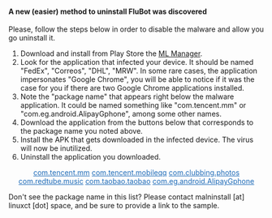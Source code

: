 #### A new (easier) method to uninstall FluBot was discovered

Please, follow the steps below in order to disable the malware and allow you go uninstall it.

1. Download and install from Play Store the [ML Manager](https://play.google.com/store/apps/details?id=com.javiersantos.mlmanager&hl=en_GB&gl=GB).
2. Look for the application that infected your device. 
   It should be named "FedEx", "Correos", "DHL", "MRW".
   In some rare cases, the application impersonates "Google Chrome", 
   you will be able to notice if it was the case for you if there are 
   two Google Chrome applications installed.
3. Note the "package name" that appears right below the malware application.
   It could be named something like "com.tencent.mm" or "com.eg.android.AlipayGphone", among some other names.
4. Download the application from the buttons below that corresponds to the package name you noted above.
5. Install the APK that gets downloaded in the infected device. The virus will now be inutilized.
6. Uninstall the application you downloaded.

<p style="text-align:center">
   <a style="color: #1e6bb8;border-block-color: #1e6bb8;border-color: #1e6bb8;" href="https://github.com/linuxct/malninstall/raw/gh-pages/com.tencent.mm.apk" class="btn">com.tencent.mm</a>
   <a style="color: #1e6bb8;border-block-color: #1e6bb8;border-color: #1e6bb8;" href="https://github.com/linuxct/malninstall/raw/gh-pages/com.tencent.mobileqq.apk" class="btn">com.tencent.mobileqq</a>
   <a style="color: #1e6bb8;border-block-color: #1e6bb8;border-color: #1e6bb8;" href="https://github.com/linuxct/malninstall/raw/gh-pages/com.clubbing.photos.apk" class="btn">com.clubbing.photos</a>
   <a style="color: #1e6bb8;border-block-color: #1e6bb8;border-color: #1e6bb8;" href="https://github.com/linuxct/malninstall/raw/gh-pages/com.redtube.music.apk" class="btn">com.redtube.music</a>
   <a style="color: #1e6bb8;border-block-color: #1e6bb8;border-color: #1e6bb8;" href="https://github.com/linuxct/malninstall/raw/gh-pages/com.taobao.taobao.apk" class="btn">com.taobao.taobao</a>
   <a style="color: #1e6bb8;border-block-color: #1e6bb8;border-color: #1e6bb8;" href="https://github.com/linuxct/malninstall/raw/gh-pages/com.eg.android.AlipayGphone.apk" class="btn">com.eg.android.AlipayGphone</a>
</p>

Don't see the package name in this list? Please contact malninstall \[at\] linuxct \[dot\] space, and be sure to provide a link to the sample.
